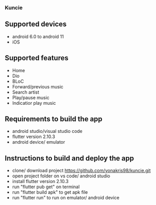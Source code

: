 ### Kuncie

## Supported devices 
- android 6.0 to android 11
- iOS
## Supported features
- Home
- Dio
- BLoC
- Forward/previous music
- Search artist
- Play/pause music
- Indicatior play music
## Requirements to build the app
- android studio/visual studio code
- flutter version 2.10.3
- android device/ emulator
## Instructions to build and deploy the app
- clone/ download project https://github.com/yonakris98/kuncie.git
- open project folder on vs code/ android studio
- install flutter version 2.10.3
- run "flutter pub get" on terminal
- run "flutter build apk" to get apk file
- run "flutter run" to run on emulator/ android device
